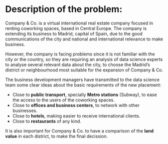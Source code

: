 # Description of the problem:

Company & Co. is a virtual international real estate company focused in renting coworking spaces, based in Central Europe. The company is extending its business to Madrid, capital of Spain, due to the good communications of the city and national and international relevance to make business.

However, the company is facing problems since it is not familiar with the city or the country, so they are requiring an analysis of data science experts to analyse several relevant data about the city, to choose the Madrid’s district or neighbourhood most suitable for the expansion of Company & Co.

The business development managers have transmitted to the data science team some clear ideas about the basic requirements of the new placement:

- Close to <b>public transport</b>, specially <b>Metro stations</b> (Subway), to ease the access to the users of the coworking spaces.
- Close to <b>offices and business centers</b>, to network with other businesses.
- Close to <b>hotels</b>, making easier to receive international clients.
- Close to <b>restaurants</b> of any kind.

It is also important for Company & Co. to have a comparison of the <b>land value</b> in each district, to make the final decission.
